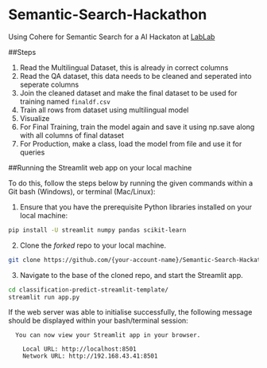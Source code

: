 # Semantic-Search-Hackathon
Using Cohere for Semantic Search for a AI Hackaton at [LabLab](https://lablab.ai/)

##Steps

1. Read the Multilingual Dataset, this is already in correct columns
2. Read the QA dataset, this data needs to be cleaned and seperated into seperate columns
3. Join the cleaned dataset and make the final dataset to be used for training named `finaldf.csv`
4. Train all rows from dataset using multilingual model
5. Visualize
6. For Final Training, train the model again and save it using np.save along with all columns of final dataset
7. For Production, make a class, load the model from file and use it for queries

##Running the Streamlit web app on your local machine

To do this, follow the steps below by running the given commands within a Git bash (Windows), or terminal (Mac/Linux):

 1. Ensure that you have the prerequisite Python libraries installed on your local machine:

 ```bash
 pip install -U streamlit numpy pandas scikit-learn
 ```

 2. Clone the *forked* repo to your local machine.

 ```bash
 git clone https://github.com/{your-account-name}/Semantic-Search-Hackathon.git
 ```  

 3. Navigate to the base of the cloned repo, and start the Streamlit app.

 ```bash
 cd classification-predict-streamlit-template/
 streamlit run app.py
 ```

 If the web server was able to initialise successfully, the following message should be displayed within your bash/terminal session:

```
  You can now view your Streamlit app in your browser.

    Local URL: http://localhost:8501
    Network URL: http://192.168.43.41:8501
